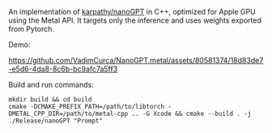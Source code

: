 An implementation of [karpathy/nanoGPT](https://github.com/karpathy/nanoGPT) in C++, optimized for Apple GPU using the Metal API. It targets only the inference and uses weights exported from Pytorch.

Demo:

https://github.com/VadimCurca/NanoGPT.metal/assets/80581374/18d83de7-e5d6-4da8-8c6b-bc9afc7a5ff3

Build and run commands:
```
mkdir build && cd build
cmake -DCMAKE_PREFIX_PATH=/path/to/libtorch -DMETAL_CPP_DIR=/path/to/metal-cpp .. -G Xcode && cmake --build . -j
./Release/nanoGPT "Prompt"
```

